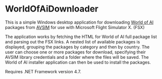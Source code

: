 # WorldOfAiDownloader

This is a simple Windows desktop application for downloading [World of AI](http://www.world-of-ai.com/) packages from [AVSIM](http://www.avsim.net/) for use with Microsoft Flight Simulator X. (FSX)

The application works by fetching the HTML for World of AI full package list and parsing out the FSX links. A nested list of available packages is displayed, grouping the packages by category and then by country. The user can choose one or more packages for download, specifying their AVSIM library credentials and a folder where the files will be saved. The World of AI installer application can then be used to install the packages.

Requires .NET Framework version 4.7.